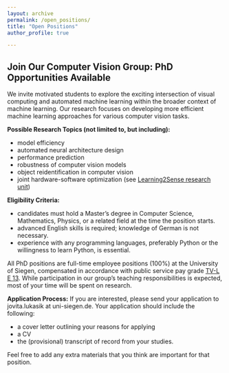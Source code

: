 ```yaml
---
layout: archive
permalink: /open_positions/
title: "Open Positions"
author_profile: true

---
```

## Join Our Computer Vision Group: PhD Opportunities Available

We invite motivated students to explore the exciting intersection of visual computing and automated machine learning within the broader context of machine learning. Our research focuses on developing more efficient machine learning approaches for various computer vision tasks.

**Possible Research Topics (not limited to, but including):**
- model efficiency
- automated neural architecture design
- performance prediction
- robustness of computer vision models
- object reidentification in computer vision
- joint hardware-software optimization (see [Learning2Sense research unit](https://www.learning2sense.de))



**Eligibility Criteria:**
- candidates must hold a Master’s degree in Computer Science, Mathematics, Physics, or a related field at the time the position starts.
- advanced English skills is required; knowledge of German is not necessary.
- experience with any programming languages, preferably Python or the willingness to learn Python, is essential.

All PhD positions are full-time employee positions (100%) at the University of Siegen, compensated in accordance with public service pay grade [TV-L E 13](https://oeffentlicher-dienst.info/c/t/rechner/tv-l/west?id=tv-l-2023&matrix=1). While participation in our group’s teaching responsibilities is expected, most of your time will be spent on research.



**Application Process:**
If you are interested, please send your application to jovita.lukasik at uni-siegen.de. Your application should include the following:

* a cover letter outlining your reasons for applying
* a CV
* the (provisional) transcript of record from your studies.

Feel free to add any extra materials that you think are important for that position.




